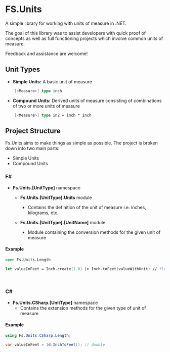 ﻿# FS.Units

A simple library for working with units of measure in .NET. 

The goal of this library was to assist developers with quick proof of concepts as well as full functioning projects which involve common units of measure.

Feedback and assistance are welcome!


## Unit Types

- **Simple Units:** A basic unit of measure
```fsharp
    [<Measure>] type inch 
```
- **Compound Units:** Derived units of measure consisting of combinations of two or more units of measure
```fsharp
    [<Measure>] type in2 = inch * inch
```

## Project Structure

Fs.Units aims to make things as simple as possible. The project is broken down into two main parts:
- Simple Units
- Compound Units

### F#
- **Fs.Units.[UnitType]** namespace
  - **Fs.Units.[UnitType].Units** module
    - Contains the definition of the unit of measure i.e. inches, kilograms, etc. 

  - **Fs.Units.[UnitType].[UnitName]** module
    - Module containing the conversion methods for the given unit of measure

#### Example
```fsharp
open Fs.Units.Length

let valueInFeet = Inch.create(1.0) |> Inch.toFeet(valueWithUnit) // float<ft>
```

<br/>

### C#
- **Fs.Units.CSharp.[UnitType]** namespace
  - Contains the extension methods for the given type of unit of measure

#### Example
```csharp
using Fs.Units.CSharp.Length;

var valueInFeet = 1d.InchToFeet(); // double
```

<br/>